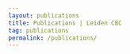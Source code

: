 ```yaml
---
layout: publications
title: Publications | Leiden CBC
tag: publications
permalink: /publications/
---
```

